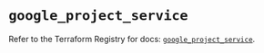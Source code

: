 # `google_project_service`

Refer to the Terraform Registry for docs: [`google_project_service`](https://registry.terraform.io/providers/hashicorp/google-beta/6.10.0/docs/resources/google_project_service).
